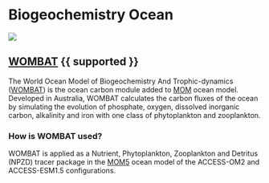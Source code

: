 # <div class="highlight-bg"> Biogeochemistry Ocean </div>

<!-- {% include "call_contribute.md" %} -->

<!-- ![BGC Ocean Component Logo](../../assets/component-logos/components-without-titles/ACCESS icon BGC OCEAN.png){align=right width=40%} -->

<img src = "../../../assets/component-logos/component-maps/bgc-ocean-component-map.png" class="white-img-bg"></img>

## <div class="center-icons"> [WOMBAT][MOM5-WOMBAT-code] {{ supported }} </div>
The World Ocean Model of Biogeochemistry And Trophic-dynamics ([WOMBAT][MOM5-WOMBAT-code]) is the ocean carbon module added to [MOM][mom-wiki] ocean model. Developed in Australia, WOMBAT calculates the carbon fluxes of the ocean by simulating the evolution of phosphate, oxygen, dissolved inorganic carbon, alkalinity and iron with one class of phytoplankton and zooplankton.

### How is WOMBAT used?

WOMBAT is applied as a Nutrient, Phytoplankton, Zooplankton and Detritus (NPZD) tracer package in the [MOM5][MOM5-WOMBAT-code] ocean model of the ACCESS-OM2 and ACCESS-ESM1.5 configurations.


[MOM5-WOMBAT-code]: https://github.com/COSIMA/ACCESS-ESM1.5-MOM5
[mom-wiki]: https://mom-ocean.github.io/